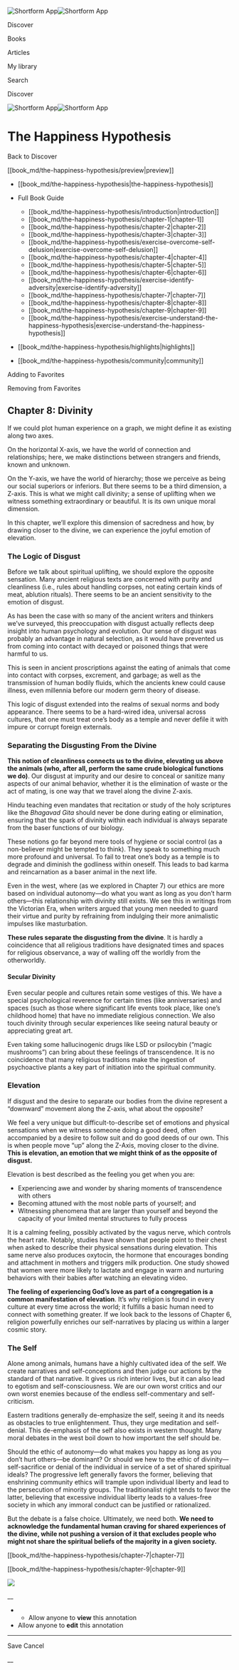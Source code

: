 ![Shortform App](/img/logo.36a2399e.svg)![Shortform App](/img/logo-dark.70c1b072.svg)

Discover

Books

Articles

My library

Search

Discover

![Shortform App](/img/logo.36a2399e.svg)![Shortform App](/img/logo-dark.70c1b072.svg)

# The Happiness Hypothesis

Back to Discover

[[book_md/the-happiness-hypothesis/preview|preview]]

  * [[book_md/the-happiness-hypothesis|the-happiness-hypothesis]]
  * Full Book Guide

    * [[book_md/the-happiness-hypothesis/introduction|introduction]]
    * [[book_md/the-happiness-hypothesis/chapter-1|chapter-1]]
    * [[book_md/the-happiness-hypothesis/chapter-2|chapter-2]]
    * [[book_md/the-happiness-hypothesis/chapter-3|chapter-3]]
    * [[book_md/the-happiness-hypothesis/exercise-overcome-self-delusion|exercise-overcome-self-delusion]]
    * [[book_md/the-happiness-hypothesis/chapter-4|chapter-4]]
    * [[book_md/the-happiness-hypothesis/chapter-5|chapter-5]]
    * [[book_md/the-happiness-hypothesis/chapter-6|chapter-6]]
    * [[book_md/the-happiness-hypothesis/exercise-identify-adversity|exercise-identify-adversity]]
    * [[book_md/the-happiness-hypothesis/chapter-7|chapter-7]]
    * [[book_md/the-happiness-hypothesis/chapter-8|chapter-8]]
    * [[book_md/the-happiness-hypothesis/chapter-9|chapter-9]]
    * [[book_md/the-happiness-hypothesis/exercise-understand-the-happiness-hypothesis|exercise-understand-the-happiness-hypothesis]]
  * [[book_md/the-happiness-hypothesis/highlights|highlights]]
  * [[book_md/the-happiness-hypothesis/community|community]]



Adding to Favorites 

Removing from Favorites 

## Chapter 8: Divinity

If we could plot human experience on a graph, we might define it as existing along two axes.

On the horizontal X-axis, we have the world of connection and relationships; here, we make distinctions between strangers and friends, known and unknown.

On the Y-axis, we have the world of hierarchy; those we perceive as being our social superiors or inferiors. But there seems to be a third dimension, a Z-axis. This is what we might call divinity; a sense of uplifting when we witness something extraordinary or beautiful. It is its own unique moral dimension.

In this chapter, we’ll explore this dimension of sacredness and how, by drawing closer to the divine, we can experience the joyful emotion of elevation.

### The Logic of Disgust

Before we talk about spiritual uplifting, we should explore the opposite sensation. Many ancient religious texts are concerned with purity and cleanliness (i.e., rules about handling corpses, not eating certain kinds of meat, ablution rituals). There seems to be an ancient sensitivity to the emotion of disgust.

As has been the case with so many of the ancient writers and thinkers we’ve surveyed, this preoccupation with disgust actually reflects deep insight into human psychology and evolution. Our sense of disgust was probably an advantage in natural selection, as it would have prevented us from coming into contact with decayed or poisoned things that were harmful to us.

This is seen in ancient proscriptions against the eating of animals that come into contact with corpses, excrement, and garbage; as well as the transmission of human bodily fluids, which the ancients knew could cause illness, even millennia before our modern germ theory of disease.

This logic of disgust extended into the realms of sexual norms and body appearance. There seems to be a hard-wired idea, universal across cultures, that one must treat one’s body as a temple and never defile it with impure or corrupt foreign externals.

### Separating the Disgusting From the Divine

**This notion of cleanliness connects us to the divine, elevating us above the animals (who, after all, perform the same crude biological functions we do)**. Our disgust at impurity and our desire to conceal or sanitize many aspects of our animal behavior, whether it is the elimination of waste or the act of mating, is one way that we travel along the divine Z-axis.

Hindu teaching even mandates that recitation or study of the holy scriptures like the _Bhagavad Gita_ should never be done during eating or elimination, ensuring that the spark of divinity within each individual is always separate from the baser functions of our biology.

These notions go far beyond mere tools of hygiene or social control (as a non-believer might be tempted to think). They speak to something much more profound and universal. To fail to treat one’s body as a temple is to degrade and diminish the godliness within oneself. This leads to bad karma and reincarnation as a baser animal in the next life.

Even in the west, where (as we explored in Chapter 7) our ethics are more based on individual autonomy—do what you want as long as you don’t harm others—this relationship with divinity still exists. We see this in writings from the Victorian Era, when writers argued that young men needed to guard their virtue and purity by refraining from indulging their more animalistic impulses like masturbation.

**These rules separate the disgusting from the divine**. It is hardly a coincidence that all religious traditions have designated times and spaces for religious observance, a way of walling off the worldly from the otherworldly.

#### Secular Divinity

Even secular people and cultures retain some vestiges of this. We have a special psychological reverence for certain times (like anniversaries) and spaces (such as those where significant life events took place, like one’s childhood home) that have no immediate religious connection. We also touch divinity through secular experiences like seeing natural beauty or appreciating great art.

Even taking some hallucinogenic drugs like LSD or psilocybin (“magic mushrooms”) can bring about these feelings of transcendence. It is no coincidence that many religious traditions make the ingestion of psychoactive plants a key part of initiation into the spiritual community.

### Elevation

If disgust and the desire to separate our bodies from the divine represent a “downward” movement along the Z-axis, what about the opposite?

We feel a very unique but difficult-to-describe set of emotions and physical sensations when we witness someone doing a good deed, often accompanied by a desire to follow suit and do good deeds of our own. This is when people move “up” along the Z-Axis, moving closer to the divine. **This is elevation, an emotion that we might think of as the opposite of disgust.**

Elevation is best described as the feeling you get when you are:

  * Experiencing awe and wonder by sharing moments of transcendence with others
  * Becoming attuned with the most noble parts of yourself; and
  * Witnessing phenomena that are larger than yourself and beyond the capacity of your limited mental structures to fully process



It is a calming feeling, possibly activated by the vagus nerve, which controls the heart rate. Notably, studies have shown that people point to their chest when asked to describe their physical sensations during elevation. This same nerve also produces oxytocin, the hormone that encourages bonding and attachment in mothers and triggers milk production. One study showed that women were more likely to lactate and engage in warm and nurturing behaviors with their babies after watching an elevating video.

**The feeling of experiencing God’s love as part of a congregation is a common manifestation of elevation**. It’s why religion is found in every culture at every time across the world; it fulfills a basic human need to connect with something greater. If we look back to the lessons of Chapter 6, religion powerfully enriches our self-narratives by placing us within a larger cosmic story.

### The Self

Alone among animals, humans have a highly cultivated idea of the self. We create narratives and self-conceptions and then judge our actions by the standard of that narrative. It gives us rich interior lives, but it can also lead to egotism and self-consciousness. We are our own worst critics and our own worst enemies because of the endless self-commentary and self-criticism.

Eastern traditions generally de-emphasize the self, seeing it and its needs as obstacles to true enlightenment. Thus, they urge meditation and self-denial. This de-emphasis of the self also exists in western thought. Many moral debates in the west boil down to how important the self should be.

Should the ethic of autonomy—do what makes you happy as long as you don’t hurt others—be dominant? Or should we hew to the ethic of divinity—self-sacrifice or denial of the individual in service of a set of shared spiritual ideals? The progressive left generally favors the former, believing that enshrining community ethics will trample upon individual liberty and lead to the persecution of minority groups. The traditionalist right tends to favor the latter, believing that excessive individual liberty leads to a values-free society in which any immoral conduct can be justified or rationalized.

But the debate is a false choice. Ultimately, we need both. **We need to acknowledge the fundamental human craving for shared experiences of the divine, while not pushing a version of it that excludes people who might not share the spiritual beliefs of the majority in a given society.**

[[book_md/the-happiness-hypothesis/chapter-7|chapter-7]]

[[book_md/the-happiness-hypothesis/chapter-9|chapter-9]]

![](https://bat.bing.com/action/0?ti=56018282&Ver=2&mid=42546d23-8b75-402a-a3aa-984d4fcab9ab&sid=1711133063fa11eebdec89a8b8ae3bbc&vid=171147a063fa11eea7440fcfeb230d96&vids=0&msclkid=N&pi=0&lg=en-US&sw=800&sh=600&sc=24&nwd=1&tl=Shortform%20%7C%20Book&p=https%3A%2F%2Fwww.shortform.com%2Fapp%2Fbook%2Fthe-happiness-hypothesis%2Fchapter-8&r=&lt=302&evt=pageLoad&sv=1&rn=126705)

__

  *   * Allow anyone to **view** this annotation
  * Allow anyone to **edit** this annotation



* * *

Save Cancel

__



